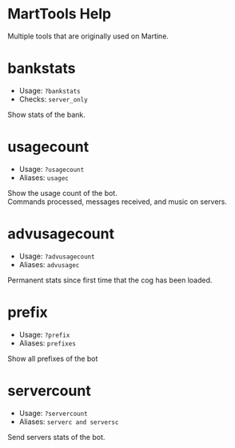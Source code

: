 # MartTools Help

Multiple tools that are originally used on Martine.

# bankstats
 - Usage: `?bankstats `
 - Checks: `server_only`

Show stats of the bank.

# usagecount
 - Usage: `?usagecount `
 - Aliases: `usagec`

Show the usage count of the bot.<br/>Commands processed, messages received, and music on servers.

# advusagecount
 - Usage: `?advusagecount `
 - Aliases: `advusagec`

Permanent stats since first time that the cog has been loaded.

# prefix
 - Usage: `?prefix `
 - Aliases: `prefixes`

Show all prefixes of the bot

# servercount
 - Usage: `?servercount `
 - Aliases: `serverc and serversc`

Send servers stats of the bot.

